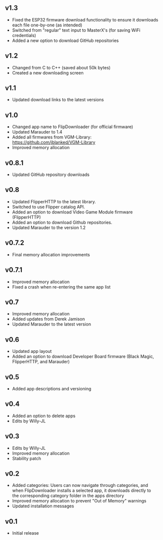 ## v1.3
- Fixed the ESP32 firmware download functionality to ensure it downloads each file one-by-one (as intended)
- Switched from "regular" text input to MasterX's (for saving WiFi credentials)
- Added a new option to download GitHub repositories 

## v1.2
- Changed from C to C++ (saved about 50k bytes)
- Created a new downloading screen

## v1.1
- Updated download links to the latest versions

## v1.0
- Changed app name to FlipDownloader (for official firmware)
- Updated Marauder to 1.4
- Added all firmwares from VGM-Library: https://github.com/jblanked/VGM-Library
- Improved memory allocation

## v0.8.1
- Updated GitHub repository downloads

## v0.8
- Updated FlipperHTTP to the latest library.
- Switched to use Flipper catalog API.
- Added an option to download Video Game Module firmware (FlipperHTTP)
- Added an option to download Github repositories.
- Updated Marauder to the version 1.2

## v0.7.2
- Final memory allocation improvements

## v0.7.1
- Improved memory allocation
- Fixed a crash when re-entering the same app list  

## v0.7
- Improved memory allocation
- Added updates from Derek Jamison
- Updated Marauder to the latest version

## v0.6
- Updated app layout
- Added an option to download Developer Board firmware (Black Magic, FlipperHTTP, and Marauder)

## v0.5
- Added app descriptions and versioning

## v0.4
- Added an option to delete apps
- Edits by Willy-JL

## v0.3
- Edits by Willy-JL
- Improved memory allocation
- Stability patch

## v0.2
- Added categories: Users can now navigate through categories, and when FlipDownloader installs a selected app, it downloads directly to the corresponding category folder in the apps directory
- Improved memory allocation to prevent "Out of Memory" warnings
- Updated installation messages

## v0.1
- Initial release